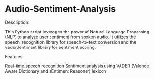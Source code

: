 # Audio-Sentiment-Analysis

Description:

This Python script leverages the power of Natural Language Processing (NLP) to analyze user sentiment from spoken audio. It utilizes the speech_recognition library for speech-to-text conversion and the vaderSentiment library for sentiment scoring.

Features:

Real-time speech recognition
Sentiment analysis using VADER (Valence Aware Dictionary and sEntiment Reasoner) lexicon
